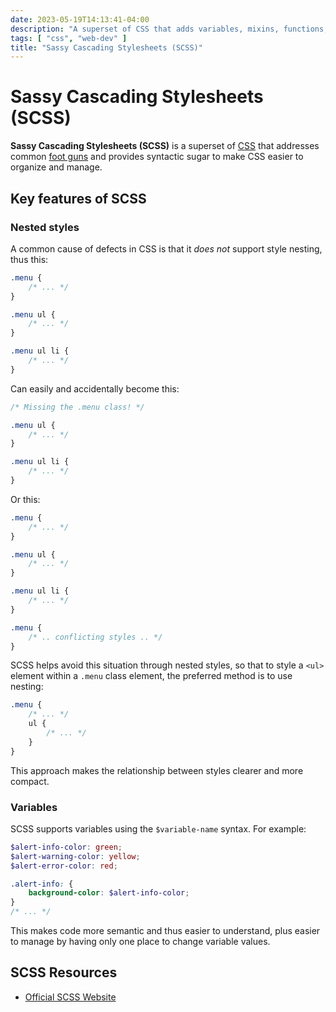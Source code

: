 ```yaml
---
date: 2023-05-19T14:13:41-04:00
description: "A superset of CSS that adds variables, mixins, functions, and more to CSS"
tags: [ "css", "web-dev" ]
title: "Sassy Cascading Stylesheets (SCSS)"
---
```


# Sassy Cascading Stylesheets (SCSS)

**Sassy Cascading Stylesheets (SCSS)** is a superset of [CSS](css.md) that addresses common [foot guns](foot-guns.md) and provides syntactic sugar to make CSS easier to organize and manage.

## Key features of SCSS

### Nested styles

A common cause of defects in CSS is that it _does not_ support style nesting, thus this:

```css
.menu {
	/* ... */
}

.menu ul {
	/* ... */
}

.menu ul li {
	/* ... */
}
```

Can easily and accidentally become this:

```css
/* Missing the .menu class! */

.menu ul {
	/* ... */
}

.menu ul li {
	/* ... */
}
```

Or this:

```css
.menu {
	/* ... */
}

.menu ul {
	/* ... */
}

.menu ul li {
	/* ... */
}

.menu {
	/* .. conflicting styles .. */
}
```

SCSS helps avoid this situation through nested styles, so that to style a `<ul>` element within a `.menu` class element, the preferred method is to use nesting:

```scss
.menu {
	/* ... */
	ul {
		/* ... */
	}
}
```

This approach makes the relationship between styles clearer and more compact.

### Variables

SCSS supports variables using the `$variable-name` syntax. For example:

```scss
$alert-info-color: green;
$alert-warning-color: yellow;
$alert-error-color: red;

.alert-info: {
	background-color: $alert-info-color;
}
/* ... */
```

This makes code more semantic and thus easier to understand, plus easier to manage by having only one place to change variable values.

<!-- 
TODO: Operators, inheritance
-->

## SCSS Resources

* [Official SCSS Website](https://sass-lang.com/)
